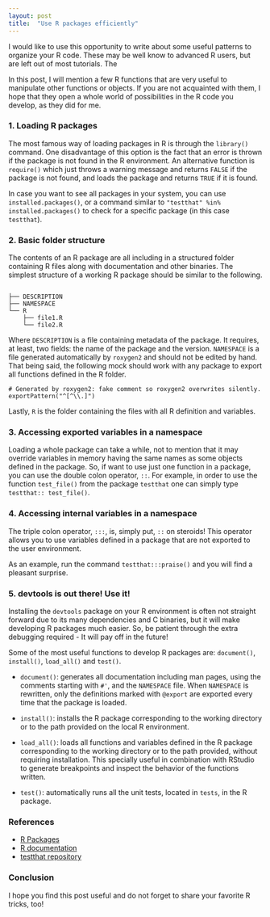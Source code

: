 ```yaml
---
layout: post
title:  "Use R packages efficiently"
---
```


I would like to use this opportunity to write about some useful patterns to organize your R code. These may be well know to advanced R users, but are left out of most tutorials. The 


In this post, I will mention a few R functions that are very useful to manipulate other functions or objects. If you are not acquainted with them, I hope that they open a whole world of possibilities in the R code you develop, as they did for me.

### 1. Loading R packages

The most famous way of loading packages in R is through the `library()` command. One disadvantage of this option is the fact that an error is thrown if the package is not found in the R environment. An alternative function is `require()` which just throws a warning message and returns `FALSE` if the package is not found, and loads the package and returns `TRUE` if it is found.

In case you want to see all packages in your system, you can use `installed.packages()`, or a command similar to `"testthat" %in% installed.packages()` to check for a specific package (in this case `testthat`).


### 2. Basic folder structure

The contents of an R package are all including in a structured folder containing R files along with documentation and other binaries. The simplest structure of a working R package should be similar to the following.
```

├── DESCRIPTION
├── NAMESPACE
└── R
    ├── file1.R
    └── file2.R

```

Where `DESCRIPTION` is a file containing metadata of the package. It requires, at least, two fields: the name of the package and the version. `NAMESPACE` is a file generated automatically by `roxygen2` and should not be edited by hand. That being said, the following mock should work with any package to export all functions defined in the R folder.

```
# Generated by roxygen2: fake comment so roxygen2 overwrites silently.
exportPattern("^[^\\.]")

```

Lastly, `R` is the folder containing the files with all R definition and variables.

### 3. Accessing exported variables in a namespace

Loading a whole package can take a while, not to mention that it may override variables in memory having the same names as some objects defined in the package. So, if want to use just one function in a package, you can use the double colon operator, `::`. For example, in order to use the function `test_file()` from the package `testthat` one can simply type `testthat:: test_file()`.

### 4. Accessing internal variables in a namespace

The triple colon operator, `:::`, is, simply put, `::` on steroids! This operator allows you to use variables defined in a package that are not exported to the user environment. 

As an example, run the command `testthat:::praise()` and you will find a pleasant surprise.

### 5. devtools is out there! Use it!

Installing the `devtools` package on your R environment is often not straight forward due to its many dependencies and C binaries, but it will make developing R packages much easier. So, be patient through the extra debugging required - It will pay off in the future!

Some of the most useful functions to develop R packages are: `document()`, `install()`, `load_all()` and `test()`.

* `document()`: generates all documentation including man pages, using the comments starting with `#'`, and the `NAMESPACE` file. When `NAMESPACE` is rewritten, only the definitions marked with `@export` are exported every time that the package is loaded.

* `install()`: installs the R package corresponding to the working directory or to the path provided on the local R environment.

* `load_all()`: loads all functions and variables defined in the R package corresponding to the working directory or to the path provided, without requiring installation. This specially useful in combination with RStudio to generate breakpoints and inspect the behavior of the functions written.

* `test()`: automatically runs all the unit tests, located in `tests`, in the R package.


### References

* [R Packages](https://r-pkgs.org/)
* [R documentation](https://www.rdocumentation.org/)
* [testthat repository](https://github.com/r-lib/testthat)


### Conclusion

I hope you find this post useful and do not forget to share your favorite R tricks, too!
